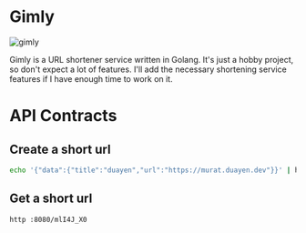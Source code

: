 # Gimly

![gimly](https://e7.pngegg.com/pngimages/463/416/png-clipart-human-behavior-illustration-cartoon-facial-hair-animal-gimli-human-cartoon.png)

Gimly is a URL shortener service written in Golang. It's just a hobby project, so don't expect a lot of features. I'll add the necessary shortening service features if I have enough time to work on it.

# API Contracts

## Create a short url

```bash
echo '{"data":{"title":"duayen","url":"https://murat.duayen.dev"}}' | http post :8080
```

## Get a short url

```bash
http :8080/mlI4J_X0
```
